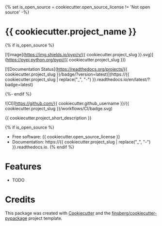 {% set is_open_source = cookiecutter.open_source_license != 'Not open source' -%} 

# {{ cookiecutter.project_name }}

{% if is_open_source %} 

[![image](https://img.shields.io/pypi/v/{{ cookiecutter.project_slug }}.svg)](https://pypi.python.org/pypi/{{ cookiecutter.project_slug }})

[![Documentation Status](https://readthedocs.org/projects/{{ cookiecutter.project_slug }}/badge/?version=latest)](https://{{ cookiecutter.project_slug | replace("_", "-") }}.readthedocs.io/en/latest/?badge=latest)

{%- endif %}

![CI](https://github.com/{{ cookiecutter.github_username }}/{{ cookiecutter.project_slug }}/workflows/CI/badge.svg)



{{ cookiecutter.project_short_description }}

{% if is_open_source %} 
* Free software: {{ cookiecutter.open_source_license }} 
* Documentation: https://{{ cookiecutter.project_slug | replace("_", "-") }}.readthedocs.io.
{% endif %}

# Features

-   TODO

# Credits

This package was created with
[Cookiecutter](https://github.com/audreyr/cookiecutter) and the
[finsberg/cookiecutter-pypackage](https://github.com/finsberg/cookiecutter-pypackage)
project template.
